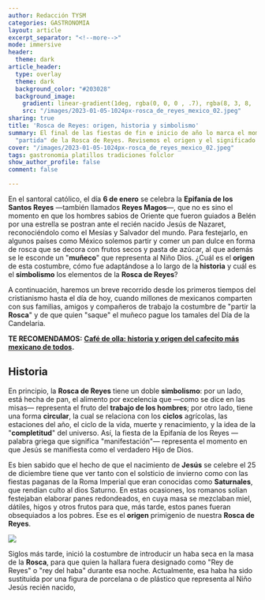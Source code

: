 ```yaml
---
author: Redacción TYSM
categories: GASTRONOMIA
layout: article
excerpt_separator: "<!--more-->"
mode: immersive
header:
  theme: dark
article_header:
  type: overlay
  theme: dark
  background_color: "#203028"
  background_image:
    gradient: linear-gradient(1deg, rgba(0, 0, 0 , .7), rgba(8, 3, 8, .9))
    src: "/images/2023-01-05-1024px-rosca_de_reyes_mexico_02.jpeg"
sharing: true
title: 'Rosca de Reyes: origen, historia y simbolismo'
summary: El final de las fiestas de fin e inicio de año lo marca el momento de la
  "partida" de la Rosca de Reyes. Revisemos el origen y el significado de sus partes.
cover: "/images/2023-01-05-1024px-rosca_de_reyes_mexico_02.jpeg"
tags: gastronomia platillos tradiciones folclor
show_author_profile: false
comment: false

---
```

En el santoral católico, el día **6 de enero** se celebra la **Epifanía de los Santos Reyes** —también llamados **Reyes Magos**—, que no es sino el momento en que los hombres sabios de Oriente que fueron guiados a Belén por una estrella se postran ante el recién nacido Jesús de Nazaret, reconociéndolo como el Mesías y Salvador del mundo. Para festejarlo, en algunos países como México solemos partir y comer un pan dulce en forma de rosca que se decora con frutos secos y pasta de azúcar, al que además se le esconde un "**muñeco**" que representa al Niño Dios. ¿Cuál es el **origen** de esta costumbre, cómo fue adaptándose a lo largo de la **historia** y cuál es el **simbolismo** los elementos de la **Rosca de Reyes**?

A continuación, haremos un breve recorrido desde los primeros tiempos del cristianismo hasta el día de hoy, cuando millones de mexicanos comparten con sus familias, amigos y compañeros de trabajo la costumbre de "partir la **Rosca**" y de que quien "saque" el muñeco pague los tamales del Día de la Candelaria.

**TE RECOMENDAMOS:** [**Café de olla: historia y origen del cafecito más mexicano de todos**](https://blog.tonoysumariachi.com/gastronomia/2022/08/22/cafe-de-olla-historia-y-origen-del-cafecito-mas-mexicano-de-todos.html)**.**

## Historia

En principio, la **Rosca de Reyes** tiene un doble **simbolismo**: por un lado, está hecha de pan, el alimento por excelencia que —como se dice en las misas— representa el fruto del **trabajo de los hombres**; por otro lado, tiene una forma **circular**, la cual se relaciona con los **ciclos** agrícolas, las estaciones del año, el ciclo de la vida, muerte y renacimiento, y la idea de la "**completitud**" del universo. Así, la fiesta de la Epifanía de los Reyes —palabra griega que significa "manifestación"— representa el momento en que Jesús se manifiesta como el verdadero Hijo de Dios.

Es bien sabido que el hecho de que el nacimiento de **Jesús** se celebre el 25 de diciembre tiene que ver tanto con el solsticio de invierno como con las fiestas paganas de la Roma Imperial que eran conocidas como **Saturnales**, que rendían culto al dios Saturno. En estas ocasiones, los romanos solían festejaban elaborar panes redondeados, en cuya masa se mezclaban miel, dátiles, higos y otros frutos para que, más tarde, estos panes fueran obsequiados a los pobres. Ese es el **origen** primigenio de nuestra **Rosca de Reyes**.

![](https://upload.wikimedia.org/wikipedia/commons/thumb/4/4f/Rosca_de_Reyes.jpg/1024px-Rosca_de_Reyes.jpg)

Siglos más tarde, inició la costumbre de introducir un haba seca en la masa de la **Rosca**, para que quien la hallara fuera designado como "Rey de Reyes" o "rey del haba" durante esa noche. Actualmente, esa haba ha sido sustituida por una figura de porcelana o de plástico que representa al Niño Jesús recién nacido,